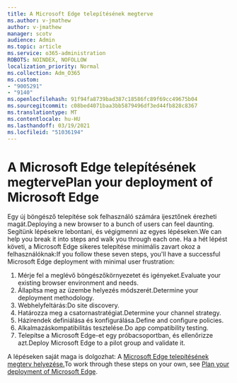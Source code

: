 ```yaml
---
title: A Microsoft Edge telepítésének megterve
ms.author: v-jmathew
author: v-jmathew
manager: scotv
audience: Admin
ms.topic: article
ms.service: o365-administration
ROBOTS: NOINDEX, NOFOLLOW
localization_priority: Normal
ms.collection: Adm_O365
ms.custom:
- "9005291"
- "9140"
ms.openlocfilehash: 91f94fa8739bad387c18586fc89f69cc49675b04
ms.sourcegitcommit: c08bed4071baa3bb5879496df3ed44fb828c8367
ms.translationtype: MT
ms.contentlocale: hu-HU
ms.lasthandoff: 03/19/2021
ms.locfileid: "51036194"
---
```

# <a name="plan-your-deployment-of-microsoft-edge"></a><span data-ttu-id="792e3-102">A Microsoft Edge telepítésének megterve</span><span class="sxs-lookup"><span data-stu-id="792e3-102">Plan your deployment of Microsoft Edge</span></span>

<span data-ttu-id="792e3-103">Egy új böngésző telepítése sok felhasználó számára ijesztőnek érezheti magát.</span><span class="sxs-lookup"><span data-stu-id="792e3-103">Deploying a new browser to a bunch of users can feel daunting.</span></span> <span data-ttu-id="792e3-104">Segítünk lépésekre lebontani, és végigmenni az egyes lépéseken.</span><span class="sxs-lookup"><span data-stu-id="792e3-104">We can help you break it into steps and walk you through each one.</span></span> <span data-ttu-id="792e3-105">Ha a hét lépést követi, a Microsoft Edge sikeres telepítése minimális zavart okoz a felhasználóknak:</span><span class="sxs-lookup"><span data-stu-id="792e3-105">If you follow these seven steps, you'll have a successful Microsoft Edge deployment with minimal user frustration:</span></span>

1. <span data-ttu-id="792e3-106">Mérje fel a meglévő böngészőkörnyezetet és igényeket.</span><span class="sxs-lookup"><span data-stu-id="792e3-106">Evaluate your existing browser environment and needs.</span></span>
2. <span data-ttu-id="792e3-107">Állapítsa meg az üzembe helyezés módszerét.</span><span class="sxs-lookup"><span data-stu-id="792e3-107">Determine your deployment methodology.</span></span>
3. <span data-ttu-id="792e3-108">Webhelyfeltárás:</span><span class="sxs-lookup"><span data-stu-id="792e3-108">Do site discovery.</span></span>
4. <span data-ttu-id="792e3-109">Határozza meg a csatornastratégiat.</span><span class="sxs-lookup"><span data-stu-id="792e3-109">Determine your channel strategy.</span></span>
5. <span data-ttu-id="792e3-110">Házirendek definiálása és konfigurálása.</span><span class="sxs-lookup"><span data-stu-id="792e3-110">Define and configure policies.</span></span>
6. <span data-ttu-id="792e3-111">Alkalmazáskompatibilitás tesztelése.</span><span class="sxs-lookup"><span data-stu-id="792e3-111">Do app compatibility testing.</span></span>
7. <span data-ttu-id="792e3-112">Telepítse a Microsoft Edge-et egy próbacsoportban, és ellenőrizze azt.</span><span class="sxs-lookup"><span data-stu-id="792e3-112">Deploy Microsoft Edge to a pilot group and validate it.</span></span>

<span data-ttu-id="792e3-113">A lépéseken saját maga is dolgozhat: A [Microsoft Edge telepítésének megterv helyezése.](https://go.microsoft.com/fwlink/?linkid=2129990)</span><span class="sxs-lookup"><span data-stu-id="792e3-113">To work through these steps on your own, see [Plan your deployment of Microsoft Edge](https://go.microsoft.com/fwlink/?linkid=2129990).</span></span>
